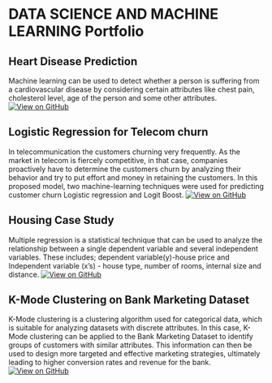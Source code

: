 # DATA SCIENCE AND MACHINE LEARNING Portfolio


## Heart Disease Prediction


Machine learning can be used to detect whether a person is suffering from a cardiovascular disease by considering certain attributes like chest pain, cholesterol level, age of the person and some other attributes.
[![View on GitHub](https://img.shields.io/badge/GitHub-View_on_GitHub-blue?logo=GitHub)](https://github.com/Santhoshkumargaja/DataScience/blob/main/2_Heart%2BDisease%2BPrediction.ipynb)

## Logistic Regression for Telecom churn


In telecommunication the customers churning very frequently. As the market in telecom is fiercely competitive, in that case, companies proactively have to determine the customers churn by analyzing their behavior and try to put effort and money in retaining the customers. In this proposed model, two machine-learning techniques were used for predicting customer churn Logistic regression and Logit Boost. 
[![View on GitHub](https://img.shields.io/badge/GitHub-View_on_GitHub-blue?logo=GitHub)](https://github.com/Santhoshkumargaja/DataScience/blob/main/Logistic%20Regression%20for%20Telecom%20Churn%20Data%20Model_Building.ipynb)


## Housing Case Study
Multiple regression is a statistical technique that can be used to analyze the relationship between a single dependent variable and several independent variables. 
These includes; dependent variable(y)-house price and Independent variable (x’s) - house type, number of rooms, internal size and distance.
[![View on GitHub](https://img.shields.io/badge/GitHub-View_on_GitHub-blue?logo=GitHub)](https://github.com/Santhoshkumargaja/DataScience/blob/main/Housing%2BCase%2BStudy%2B--%2BTree%2BModels.ipynb)


## K-Mode Clustering on Bank Marketing Dataset
K-Mode clustering is a clustering algorithm used for categorical data, which is suitable for analyzing datasets with discrete attributes. In this case, K-Mode clustering can be applied to the Bank Marketing Dataset to identify groups of customers with similar attributes.
This information can then be used to design more targeted and effective marketing strategies, ultimately leading to higher conversion rates and revenue for the bank.
[![View on GitHub](https://img.shields.io/badge/GitHub-View_on_GitHub-blue?logo=GitHub)](https://github.com/Santhoshkumargaja/DataScience/blob/main/K-Mode%2BBank%2BMarketing.ipynb)

